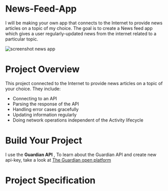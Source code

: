 # News-Feed-App
I will be making your own app that connects to the Internet to provide news articles on a topic of my choice. The goal is to create a News feed app which gives a user regularly-updated news from the internet related to a particular topic.

![screenshot news app](https://user-images.githubusercontent.com/35526918/43658488-55f097c4-9759-11e8-9786-f6818236075d.png)

# Project Overview
This project connected to the Internet to provide news articles on a topic of your choice. 
They include:

* Connecting to an API
* Parsing the response of the API
* Handling error cases gracefully
* Updating information regularly
* Doing network operations independent of the Activity lifecycle

# Build Your Project
I use the **Guardian API** , To learn about the Guardian API and create new api-key, take a look at [The Guardian open platform](https://open-platform.theguardian.com/documentation/)

# Project Specification

